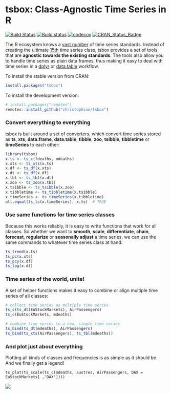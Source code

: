 tsbox: Class-Agnostic Time Series in R
======================================

[![Build Status](https://travis-ci.org/christophsax/tsbox.svg?branch=master)](https://travis-ci.org/christophsax/tsbox)
[![Build status](https://ci.appveyor.com/api/projects/status/xp7tropxe2dkdxoc?svg=true)](https://ci.appveyor.com/project/christophsax/tsbox)
[![codecov](https://codecov.io/github/christophsax/tsbox/branch/master/graphs/badge.svg)](https://codecov.io/github/christophsax/tsbox)
[![CRAN\_Status\_Badge](https://www.r-pkg.org/badges/version/tsbox)](https://cran.r-project.org/package=tsbox)

The R ecosystem knows a [vast
number](https://CRAN.R-project.org/view=TimeSeries)  of time series
standards. Instead of creating the ultimate [15th](https://xkcd.com/927/) time
series class, tsbox provides a set of tools that are **agnostic towards the
existing standards**. The tools also allow you to handle time series as plain
data frames, thus making it easy to deal with time series in a
[dplyr](https://CRAN.R-project.org/package=dplyr) or
[data.table](https://CRAN.R-project.org/package=data.table) workflow.

To install the stable version from CRAN:
```r
install.packages("tsbox")
```

To install the development version:
```r
# install.packages("remotes")
remotes::install_github("christophsax/tsbox")
```

### Convert everything to everything

tsbox is built around a set of converters, which convert time series stored as
**ts**, **xts**, **data.frame**, **data.table**, **tibble**, **zoo**,
**tsibble**,  **tibbletime** or **timeSeries** to each other:

```r
library(tsbox)
x.ts <- ts_c(fdeaths, mdeaths)
x.xts <- ts_xts(x.ts)
x.df <- ts_df(x.xts)
x.dt <- ts_df(x.df)
x.tbl <- ts_tbl(x.dt)
x.zoo <- ts_zoo(x.tbl)
x.tsibble <- ts_tsibble(x.zoo)
x.tibbletime <- ts_tibbletime(x.tsibble)
x.timeSeries <- ts_timeSeries(x.tibbletime)
all.equal(ts_ts(x.timeSeries), x.ts)  # TRUE
```

### Use same functions for time series classes

Because this works reliably, it is easy to write
functions that work for all classes. So whether we want to **smooth**,
**scale**, **differentiate**, **chain**, **forecast**, **regularize** or
**seasonally adjust** a time series, we can use the same commands to whatever
time series class at hand:

```r
ts_trend(x.ts)
ts_pc(x.xts)
ts_pcy(x.df)
ts_lag(x.dt)
```

### Time series of the world, unite!

A set of helper functions makes it easy to combine or align multiple time
series of all classes:

```r
# collect time series as multiple time series
ts_c(ts_dt(EuStockMarkets), AirPassengers)
ts_c(EuStockMarkets, mdeaths)

# combine time series to a new, single time series
ts_bind(ts_dt(mdeaths), AirPassengers)
ts_bind(ts_xts(AirPassengers), ts_tbl(mdeaths))
```

### And plot just about everything

Plotting all kinds of classes and frequencies is as simple as it should be. And
we finally get a legend!

```
ts_plot(ts_scale(ts_c(mdeaths, austres, AirPassengers, DAX = EuStockMarkets[ ,'DAX'])))
```

![](https://raw.githubusercontent.com/christophsax/tsbox/master/vignettes/fig/myfig.png)



